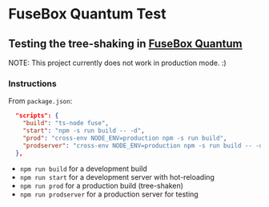 # FuseBox Quantum Test

## Testing the tree-shaking in [FuseBox Quantum](http://fuse-box.org/page/quantum)

NOTE: This project currently does not work in production mode. :)

### Instructions

From `package.json`:
```json
  "scripts": {
    "build": "ts-node fuse",
    "start": "npm -s run build -- -d",
    "prod": "cross-env NODE_ENV=production npm -s run build",
    "prodserver": "cross-env NODE_ENV=production npm -s run build -- -d"
  },
```

- `npm run build` for a development build
- `npm run start` for a development server with hot-reloading
- `npm run prod` for a production build (tree-shaken)
- `npm run prodserver` for a production server for testing
